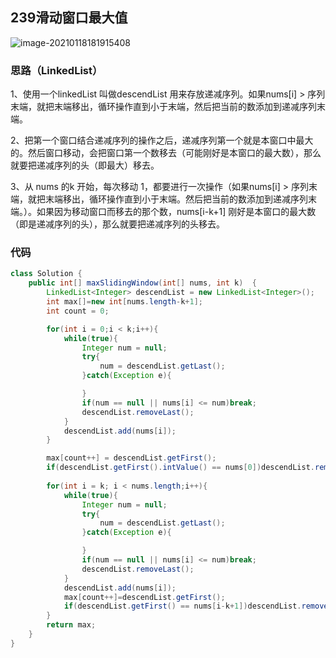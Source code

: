 ## 239滑动窗口最大值

![image-20210118181915408](239滑动窗口最大值.png)

### 思路（LinkedList）

1、使用一个linkedList 叫做descendList 用来存放递减序列。如果nums[i] > 序列末端，就把末端移出，循环操作直到小于末端，然后把当前的数添加到递减序列末端。

2、把第一个窗口结合递减序列的操作之后，递减序列第一个就是本窗口中最大的。然后窗口移动，会把窗口第一个数移去（可能刚好是本窗口的最大数），那么就要把递减序列的头（即最大）移去。

3、从 nums 的k 开始，每次移动 1，都要进行一次操作（如果nums[i] > 序列末端，就把末端移出，循环操作直到小于末端。然后把当前的数添加到递减序列末端。）。如果因为移动窗口而移去的那个数，nums[i-k+1]  刚好是本窗口的最大数（即是递减序列的头），那么就要把递减序列的头移去。

### 代码

```java
class Solution {
    public int[] maxSlidingWindow(int[] nums, int k)  {
        LinkedList<Integer> descendList = new LinkedList<Integer>();
        int max[]=new int[nums.length-k+1];
        int count = 0;

        for(int i = 0;i < k;i++){
            while(true){
                Integer num = null;
                try{
                    num = descendList.getLast();
                }catch(Exception e){

                }
                if(num == null || nums[i] <= num)break;
                descendList.removeLast();
            }
            descendList.add(nums[i]);
        }

        max[count++] = descendList.getFirst();
        if(descendList.getFirst().intValue() == nums[0])descendList.removeFirst();
        
        for(int i = k; i < nums.length;i++){
            while(true){
                Integer num = null;
                try{
                    num = descendList.getLast();
                }catch(Exception e){

                }
                if(num == null || nums[i] <= num)break;
                descendList.removeLast();
            }
            descendList.add(nums[i]);
            max[count++]=descendList.getFirst();
            if(descendList.getFirst() == nums[i-k+1])descendList.removeFirst();
        }
        return max;
    }
}
```

